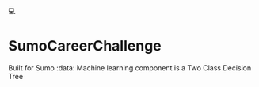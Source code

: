 :computer:
# SumoCareerChallenge 
Built for Sumo 
:data: Machine learning component is a Two Class Decision Tree
![]()
